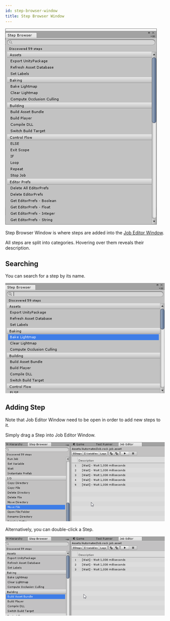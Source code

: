```yaml
---
id: step-browser-window
title: Step Browser Window
---
```


![](/assets/ui/step-browser-window.png)

Step Browser Window is where steps are added into the [Job Editor Window](ui/job-editor-window.md). 

All steps are split into categories. Hovering over them reveals their description.

## Searching

You can search for a step by its name.

![](/assets/ui/searching-step-in-step-browser-window.gif)

## Adding Step

Note that Job Editor Window need to be open in order to add new steps to it.

Simply drag a Step into Job Editor Window.

![](/assets/ui/adding-steps-into-job-editor-window-by-dragging.gif)

Alternatively, you can double-click a Step.

![](/assets/ui/adding-steps-into-job-editor-window-by-clicking.gif)